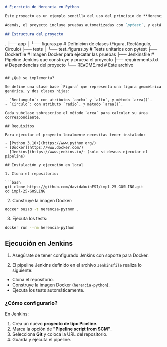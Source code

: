 
```markdown
# Ejercicio de Herencia en Python

Este proyecto es un ejemplo sencillo del uso del principio de **Herencia** en programación orientada a objetos utilizando el lenguaje **Python**. El objetivo es ilustrar cómo una clase base puede ser extendida por clases hijas que comparten atributos y comportamientos comunes.

Además, el proyecto incluye pruebas automatizadas con `pytest`, y está preparado para su ejecución en entornos de integración continua con **Docker** y **Jenkins**.

## Estructura del proyecto

```

.
├── app
│   └── figuras.py              # Definición de clases (Figura, Rectángulo, Círculo)
├── tests
│   └── test\_figuras.py         # Tests unitarios con pytest
├── Dockerfile                  # Imagen Docker para ejecutar las pruebas
├── Jenkinsfile                 # Pipeline Jenkins que construye y prueba el proyecto
├── requirements.txt            # Dependencias del proyecto
└── README.md                   # Este archivo

````

## ¿Qué se implementa?

Se define una clase base `Figura` que representa una figura geométrica genérica, y dos clases hijas:

- `Rectangulo`: con atributos `ancho` y `alto`, y método `area()`.
- `Circulo`: con atributo `radio`, y método `area()`.

Cada subclase sobrescribe el método `area` para calcular su área correspondiente.

## Requisitos

Para ejecutar el proyecto localmente necesitas tener instalado:

- [Python 3.10+](https://www.python.org/)
- [Docker](https://www.docker.com/)
- [Jenkins](https://www.jenkins.io/) (solo si deseas ejecutar el pipeline)

## Instalación y ejecución en local

1. Clona el repositorio:

```bash
git clone https://github.com/davidabuinESI/impl-25-GOSLING.git
cd impl-25-GOSLING
````

2. Construye la imagen Docker:

```bash
docker build -t herencia-python .
```

3. Ejecuta los tests:

```bash
docker run --rm herencia-python
```

## Ejecución en Jenkins

1. Asegúrate de tener configurado Jenkins con soporte para Docker.

2. El pipeline Jenkins definido en el archivo `Jenkinsfile` realiza lo siguiente:

* Clona el repositorio.
* Construye la imagen Docker (`herencia-python`).
* Ejecuta los tests automáticamente.

### ¿Cómo configurarlo?

En Jenkins:

1. Crea un nuevo **proyecto de tipo Pipeline**.
2. Marca la opción de **"Pipeline script from SCM"**.
3. Selecciona **Git** y coloca la URL del repositorio.
4. Guarda y ejecuta el pipeline.
